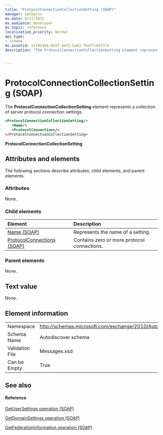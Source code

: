 ```yaml
---
title: "ProtocolConnectionCollectionSetting (SOAP)"
manager: sethgros
ms.date: 9/17/2015
ms.audience: Developer
ms.topic: reference
localization_priority: Normal
api_type:
- schema
ms.assetid: 51f84364-9a5f-4ef2-ba82-f6ef7c65f7cb
description: "The ProtocolConnectionCollectionSetting element represents a collection of server protocol connection settings."
 
 
---
```


# ProtocolConnectionCollectionSetting (SOAP)

The **ProtocolConnectionCollectionSetting** element represents a collection of server protocol connection settings. 
  
```XML
<ProtocolConnectionCollectionSetting/>
   <Name/>
   <ProtocolConnections/>
</ProtocolConnectionCollectionSetting>
```

 **ProtocolConnectionCollectionSetting**
## Attributes and elements

The following sections describe attributes, child elements, and parent elements.
  
### Attributes

None.
  
### Child elements

|**Element**|**Description**|
|:-----|:-----|
|[Name (SOAP)](name-soap.md) <br/> |Represents the name of a setting.  <br/> |
|[ProtocolConnections (SOAP)](protocolconnections-soap.md) <br/> |Contains zero or more protocol connections.  <br/> |
   
### Parent elements

None.
  
## Text value

None.
  
## Element information

|||
|:-----|:-----|
|Namespace  <br/> |http://schemas.microsoft.com/exchange/2010/Autodiscover  <br/> |
|Schema Name  <br/> |Autodiscover schema  <br/> |
|Validation File  <br/> |Messages.xsd  <br/> |
|Can be Empty  <br/> |True  <br/> |
   
## See also

#### Reference

[GetUserSettings operation (SOAP)](getusersettings-operation-soap.md)
  
[GetDomainSettings operation (SOAP)](getdomainsettings-operation-soap.md)
  
[GetFederationInformation operation (SOAP)](getfederationinformation-operation-soap.md)

